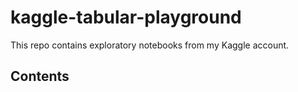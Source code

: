 # kaggle-tabular-playground
This repo contains exploratory notebooks from my Kaggle account. 

## Contents
